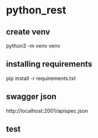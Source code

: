 # python_rest

## create venv
python3 -m venv venv


## installing requirements
pip install -r requirements.txt

## swagger json
http://localhost:2001/apispec.json

## test
